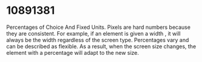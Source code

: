 # 10891381
Percentages of Choice And Fixed Units. Pixels are hard numbers because they are consistent. For example, if an element is given a width , it will always be the width regardless of the screen type. Percentages vary and can be described as flexible. As a result, when the screen size changes, the element with a percentage will adapt to the new size.

